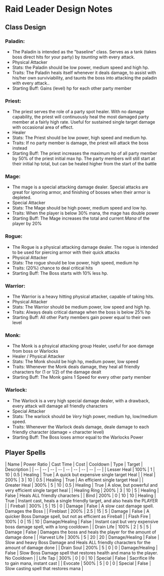 # Raid Leader Design Notes

## Class Design

### Paladin:
  * The Paladin is intended as the "baseline" class. Serves as a tank (takes boss direct hits for your party) by *taunting* with every attack.
  * Physical Attacker
  * Stats: the Paladin should be low power, medium speed and high hp.
  * Traits: The Paladin heals itself whenever it deals damage, to assist with his/her own surviviability, and taunts the boss into attacking the paladin with every attack..
  * Starting Buff: Gains (level) hp for each other party member

### Priest:
  * The priest serves the role of a party spot healer. With no damage capability, the priest will continuously heal the most damaged party member at a fairly high rate. Useful for sustained single target damage with occasional area of effect.
  * Healer
  * Stats: The Priest should be low power, high speed and medium hp.
  * Traits: If no party member is damage, the priest will attack the boss instead
  * Starting Buff: The priest increases the maximum hp of all party member by 50% of the priest initial max hp. The party members will still start at their initial hp total, but can be healed higher from the start of the battle

### Mage:
  * The mage is a special attacking damage dealer. Special attacks are great for ignoring armor, and finishing of bosses when their armor is depleted.
  * Special Attacker
  * Stats: The Mage should be high power, medium speed and low hp.
  * Traits: When the player is below 30% mana, the mage has double power
  * Starting Buff: The Mage increases the total and current *Mana* of the player by 20%

### Rogue:
  * The Rogue is a physical attacking damage dealer. The rogue is intended to be used for piercing armor with their quick attacks
  * Physical Attacker
  * Stats: The rogue should be low power, high speed, medium hp
  * Traits: (20%) chance to deal critical hits
  * Starting Buff: The Boss starts with 10% less hp.

### Warrior:
  * The Warrior is a heavy hitting physical attacker, capable of taking hits.
  * Physical Attacker
  * Stats: The Warrior should be medium power, low speed and high hp.
  * Traits: Always deals critical damage when the boss is below 25% hp
  * Starting Buff: All other Party members gain power equal to their own level

### Monk:
  * The Monk is a phsyical attacking group Healer, useful for aoe damage from boss or Warlocks
  * Healer / Physical Attacker
  * Stats: The Monk should be high hp, medium power, low speed
  * Traits: Whenever the Monk deals damage, they heal all friendly characters for (1 or 1/2) of the damage dealt
  * Starting Buff: The Monk gains 1 Speed for every other party member

### Warlock:
  * The Warlock is a very high special damage dealer, with a drawback, every attack will damage all friendly characters
  * Special Attacker
  * Stats: The warlock should be *Very* high power, medium hp, low/medium speed.
  * Traits: Whenever the Warlock deals damage, deale damage to each friendly character (damage = character level)
  * Starting Buff: The Boss loses armor equal to the Warlocks Power

## Player Spells

   | Name | Power Ratio | Cast Time | Cost | Cooldown | Type | Target | Description | 
   | -- | -- | -- | -- | -- | -- | -- | -- | -- | 
   | Lesser Heal | 100% | 1 | 10 | 0.5 | Healing | True | A quick but expensive single target Heal | 
   | Heal | 200% | 3 | 10 | 0.5 | Healing | True | An efficient single target Heal | 
   | Greater Heal | 300% | 5 | 10 | 0.5 | Healing | True | A slow, but powerful and very efficient single target heal | 
   | Healing Ring | 200% | 3 | 10 | 5 | Healing | False | Heals ALL friendly characters | 
   | Bind | 200% | 0 | 10 | 10 | Healing | True | Instant cast, heals a single friendly target, and also heals the PLAYER | 
   | Fireball | 300% | 5 | 15 | 0 | Damage | False | A slow cast damage spell. Damages the Boss | 
   | Fireblast | 200% | 2.5 | 15 | 5 | Damage | False | A quicker Boss Damage spell, but not as efficient as Fireball | 
   | Flash Fire | 100% | 0 | 15 | 10 | Damage/Healing | False | Instant cast but very expensive boss damage spell, with a long cooldown | 
   | Drain Life | 100% | 2 | 5 | 5 | Damage | False | Damages the boss and heals the player for the amount of damage done | 
   | Harvest Life | 300% | 5 | 20 | 20 | Damage/Healing | False | Slow and heavy Boss Damage and Heals ALL friendly characters for the amount of damage done | 
   | Drain Soul | 200% | 5 | 0 | 0 | Damage/Healing | False | Slow Boss Damage spell that restores health and mana to the player. No Cooldown | 
   | Life Tap | 300% | 0 | 0 | 10 | Special | False | Sacrifice life to gain mana, instant cast | 
   | Evocate | 500% | 5 | 0 | 0 | Special | False | Slow casting spell that restores mana | 
